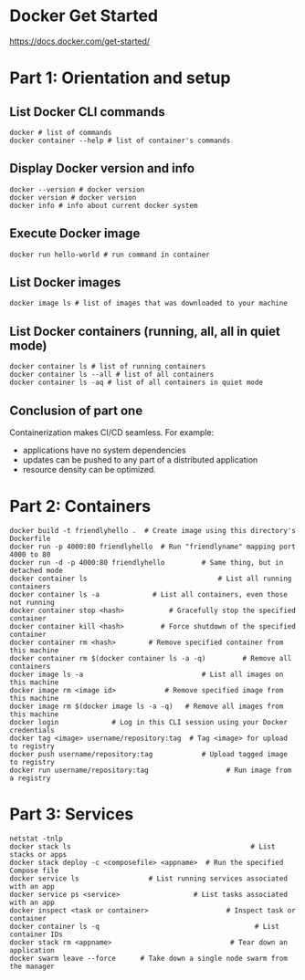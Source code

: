# Docker Get Started

https://docs.docker.com/get-started/

# Part 1: Orientation and setup

## List Docker CLI commands
```
docker # list of commands
docker container --help # list of container's commands
```

## Display Docker version and info
```
docker --version # docker version
docker version # docker version
docker info # info about current docker system
```

## Execute Docker image
```
docker run hello-world # run command in container
```

## List Docker images
```
docker image ls # list of images that was downloaded to your machine
```

## List Docker containers (running, all, all in quiet mode)
```
docker container ls # list of running containers
docker container ls --all # list of all containers
docker container ls -aq # list of all containers in quiet mode
```

## Conclusion of part one
Containerization makes CI/CD seamless. For example:
- applications have no system dependencies
- updates can be pushed to any part of a distributed application
- resource density can be optimized.

# Part 2: Containers
```
docker build -t friendlyhello .  # Create image using this directory's Dockerfile
docker run -p 4000:80 friendlyhello  # Run "friendlyname" mapping port 4000 to 80
docker run -d -p 4000:80 friendlyhello         # Same thing, but in detached mode
docker container ls                                # List all running containers
docker container ls -a             # List all containers, even those not running
docker container stop <hash>           # Gracefully stop the specified container
docker container kill <hash>         # Force shutdown of the specified container
docker container rm <hash>        # Remove specified container from this machine
docker container rm $(docker container ls -a -q)         # Remove all containers
docker image ls -a                             # List all images on this machine
docker image rm <image id>            # Remove specified image from this machine
docker image rm $(docker image ls -a -q)   # Remove all images from this machine
docker login             # Log in this CLI session using your Docker credentials
docker tag <image> username/repository:tag  # Tag <image> for upload to registry
docker push username/repository:tag            # Upload tagged image to registry
docker run username/repository:tag                   # Run image from a registry
```

# Part 3: Services
```
netstat -tnlp
docker stack ls                                            # List stacks or apps
docker stack deploy -c <composefile> <appname>  # Run the specified Compose file
docker service ls                 # List running services associated with an app
docker service ps <service>                  # List tasks associated with an app
docker inspect <task or container>                   # Inspect task or container
docker container ls -q                                      # List container IDs
docker stack rm <appname>                             # Tear down an application
docker swarm leave --force      # Take down a single node swarm from the manager
```